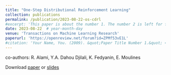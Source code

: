 ```yaml
---
title: "One-Step Distributional Reinforcement Learning"
collection: publications
permalink: /publication/2023-08-22-os-cdrl
#excerpt: 'This paper is about the number 1. The number 2 is left for future work.'
date: 2023-08-22  # year-month-day
venue: 'Transactions on Machine Learning Research'
paperurl: 'https://openreview.net/forum?id=ZPMf53vE1L'
#citation: 'Your Name, You. (2009). &quot;Paper Title Number 1.&quot; <i>Journal 1</i>. 1(1).'
---
```

co-authors: R. Alami, Y.A. Dahou Djilali, K. Fedyanin, E. Moulines

Download [paper](https://openreview.net/forum?id=ZPMf53vE1L) or [slides](http://mastane.github.io/files/slides_one_step.pdf)
